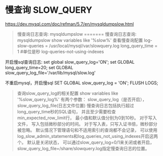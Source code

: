 # 慢查询 SLOW_QUERY
https://dev.mysql.com/doc/refman/5.7/en/mysqldumpslow.html
> 慢查询日志查询: mysqldumpslow
=======
> 慢查询日志查询: mysqldumpslow
show variables like '%slow%' 查看慢查询配置
log-slow-queries = /usr/local/mysql/var/slowquery.log
long_query_time = 1  #单位是秒
log-queries-not-using-indexes

开启慢sql查询日志: 
set global slow_query_log='ON';
set GLOBAL long_query_time=20;
set GLOBAL slow_query_log_file='/var/lib/mysql/slow.log'

不重启mysql，开启慢sql
SET GLOBAL slow_query_log = 'ON'; FLUSH LOGS;

> 查询slow_query_log的相关配置
show variables like '%slow_query_log%'
有两个参数： slow_query_log（是否开启），slow_query_log_file(日志文件位置)
慢查询日志包括执行超过long_query_time秒的SQL语句， 并且至少需要检查min_expected_row_limit行， 最小值和默认值分别为0到10秒。 对于写入文件， 写入包括微秒部分的时间。 对于写入表，只写入证书倍，微秒部分被忽略。
默认情况下管理语句和不适用索引的查询都不会记录， 可以使用log_slow_admin_statements和log_queries_not_using_indexes开启这两个。
默认是关闭状态， 可以通过slow_query_log=0/1来关闭或者开启， slow_query_log_file=/share/slowquery.log指定慢查询日志的位置。
